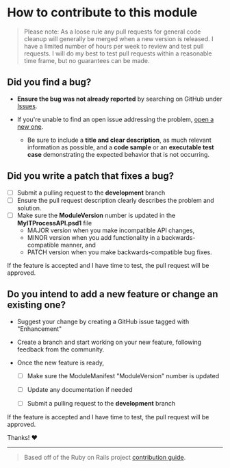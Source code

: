 # How to contribute to this module

> Please note: As a loose rule any pull requests for general code cleanup will generally be merged when a new version is released. I have a limited number of hours per week to review and test pull requests. I will do my best to test pull requests within a reasonable time frame, but no guarantees can be made.

## **Did you find a bug?**

* **Ensure the bug was not already reported** by searching on GitHub under [Issues](https://github.com/Celerium/MyITProcess-PowerShellWrapper/issues).

* If you're unable to find an open issue addressing the problem, [open a new one](https://github.com/Celerium/MyITProcess-PowerShellWrapper/issues/new/choose).
  * Be sure to include a **title and clear description**, as much relevant information as possible, and a **code sample** or an **executable test case** demonstrating the expected behavior that is not occurring.

## **Did you write a patch that fixes a bug?**

* [ ] Submit a pulling request to the **development** branch
* [ ] Ensure the pull request description clearly describes the problem and solution.
* [ ] Make sure the **ModuleVersion** number is updated in the **MyITProcessAPI.psd1** file
  * MAJOR version when you make incompatible API changes,
  * MINOR version when you add functionality in a backwards-compatible manner, and
  * PATCH version when you make backwards-compatible bug fixes.

If the feature is accepted and I have time to test, the pull request will be approved.

## **Do you intend to add a new feature or change an existing one?**

* Suggest your change by creating a GitHub issue tagged with "Enhancement"

* Create a branch and start working on your new feature, following feedback from the community.

* Once the new feature is ready,

  - [ ] Make sure the ModuleManifest "ModuleVersion" number is updated
  - [ ] Update any documentation if needed
  - [ ] Submit a pulling request to the **development** branch


If the feature is accepted and I have time to test, the pull request will be approved.

Thanks! :heart:

---

> Based off of the Ruby on Rails project [contribution guide](https://github.com/rails/rails/blob/master/CONTRIBUTING.md).